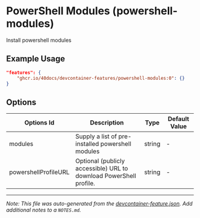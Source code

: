 
# PowerShell Modules (powershell-modules)

Install powershell modules

## Example Usage

```json
"features": {
    "ghcr.io/40docs/devcontainer-features/powershell-modules:0": {}
}
```

## Options

| Options Id | Description | Type | Default Value |
|-----|-----|-----|-----|
| modules | Supply a list of pre-installed powershell modules | string | - |
| powershellProfileURL | Optional (publicly accessible) URL to download PowerShell profile. | string | - |



---

_Note: This file was auto-generated from the [devcontainer-feature.json](https://github.com/40docs/devcontainer-features/blob/main/src/powershell-modules/devcontainer-feature.json).  Add additional notes to a `NOTES.md`._

